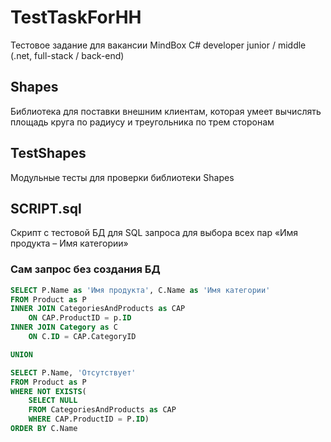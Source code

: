 # TestTaskForHH
Тестовое задание для вакансии MindBox C# developer junior / middle (.net, full-stack / back-end)

## Shapes
Библиотека для поставки внешним клиентам, которая умеет вычислять площадь круга по радиусу и треугольника по трем сторонам

## TestShapes
Модульные тесты для проверки библиотеки Shapes

## SCRIPT.sql
Скрипт с тестовой БД для SQL запроса для выбора всех пар «Имя продукта – Имя категории»

### Сам запрос без создания БД
~~~~sql
SELECT P.Name as 'Имя продукта', C.Name as 'Имя категории'
FROM Product as P
INNER JOIN CategoriesAndProducts as CAP
	ON CAP.ProductID = p.ID
INNER JOIN Category as C 
	ON C.ID = CAP.CategoryID

UNION

SELECT P.Name, 'Отсутствует'
FROM Product as P
WHERE NOT EXISTS(
	SELECT NULL
	FROM CategoriesAndProducts as CAP
	WHERE CAP.ProductID = P.ID)
ORDER BY C.Name
~~~~
